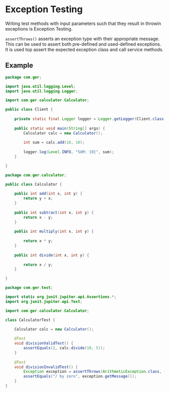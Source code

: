 # Exception Testing

Writing test methods with input parameters such that they result in throwin exceptions is Exception Testing. 

`assertThrows()` asserts an exception type with their appropriate message. This can be used to assert both pre-defined and used-defined exceptions. It is used top assert the expected exception class and call service methods. 

## Example

```java
package com.ger;

import java.util.logging.Level;
import java.util.logging.Logger;

import com.ger.calculator.Calculator;

public class Client {
	
	private static final Logger logger = Logger.getLogger(Client.class.toString());
	
	public static void main(String[] args) {
		Calculator calc = new Calculator();
		
		int sum = calc.add(10, 10);
		
		logger.log(Level.INFO, "SUM: {0}", sum);
	}

}
```
```java
package com.ger.calculator;

public class Calculator {
	
	public int add(int x, int y) {
		return y + x;
	}
	
	public int subtract(int x, int y) {
		return x - y;
	}
	
	public int multiply(int x, int y) {
		
		return x * y;
	}
	
	public int divide(int x, int y) {
		
		return x / y;
	}

}
```
```java
package com.ger.test;

import static org.junit.jupiter.api.Assertions.*;
import org.junit.jupiter.api.Test;

import com.ger.calculator.Calculator;

class CalculatorTest {

	Calculator calc = new Calculator();
	
	@Test
	void divisionValidTest() {
	    assertEquals(2, calc.divide(10, 5));
	}
	
	@Test
	void divisionInvalidTest() {
	    Exception exception = assertThrows(ArithmeticException.class, () -> calc.divide(10, 0));
	    assertEquals("/ by zero", exception.getMessage());
	}
}
```